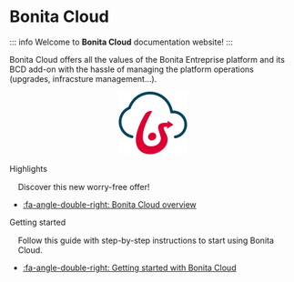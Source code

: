 # Bonita Cloud

::: info
Welcome to **Bonita Cloud** documentation website! 
:::

Bonita Cloud offers all the values of the Bonita Entreprise platform and its BCD add-on with the hassle of managing the platform operations (upgrades, infracsture management...).


<div class="col-md-4">
<div class="panel panel-default" style="border: none; box-shadow: none; text-align:center">

![bonita_cloud_200](images/bonita_cloud_200.png)

</div>
</div>


<div class="col-md-4">
<div class="panel panel-default">
<div class="panel-heading">Highlights</div>
<div class="panel-body">
<div style="padding: 15px; padding-bottom: 0px;">Discover this new worry-free offer!</div>
<div class="menu-block-wrapper">

* [:fa-angle-double-right: Bonita Cloud overview](Overview.md)
<!--{ul:.menu .nav}-->
</div>
</div>
</div>
</div>

<div class="col-md-4">
<div class="panel panel-default">
<div class="panel-heading">Getting started</div>
<div class="panel-body">
<div style="padding: 15px; padding-bottom: 0px;">Follow this guide with step-by-step instructions to start using Bonita Cloud.</div>
<div class="menu-block-wrapper">

* [:fa-angle-double-right: Getting started with Bonita Cloud](Getting_started_with_Bonita_Cloud.md)
<!--{ul:.menu .nav}-->
</div>
</div>
</div>
</div>